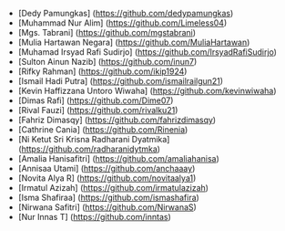 - [Dedy Pamungkas] (https://github.com/dedypamungkas)
- [Muhammad Nur Alim] (https://github.com/Limeless04)
- [Mgs. Tabrani] (https://github.com/mgstabrani)
- [Mulia Hartawan Negara] (https://github.com/MuliaHartawan)
- [Muhamad Irsyad Rafi Sudirjo] (https://github.com/IrsyadRafiSudirjo)
- [Sulton Ainun Nazib] (https://github.com/inun7)
- [Rifky Rahman] (https://github.com/ikip1924)
- [Ismail Hadi Putra] (https://github.com/ismailrailgun21)
- [Kevin Haffizzana Untoro Wiwaha] (https://github.com/kevinwiwaha)
- [Dimas Rafi] (https://github.com/Dime07)
- [Rival Fauzi] (https://github.com/rivalku21)
- [Fahriz Dimasqy] (https://github.com/fahrizdimasqy)
- [Cathrine Cania] (https://github.com/Rinenia)
- [Ni Ketut Sri Krisna Radharani Dyatmika] (https://github.com/radharanidytmka)
- [Amalia Hanisafitri] (https://github.com/amaliahanisa)
- [Annisaa Utami] (https://github.com/anchaaay)
- [Novita Alya R] (https://github.com/novitaalya1)
- [Irmatul Azizah] (https://github.com/irmatulazizah)
- [Isma Shafiraa] (https://github.com/ismashafira)
- [Nirwana Safitri] (https://github.com/NirwanaS)
- [Nur Innas T] (https://github.com/inntas)